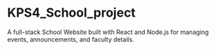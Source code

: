 # KPS4_School_project
A full-stack School Website built with React and Node.js for managing events, announcements, and faculty details.
